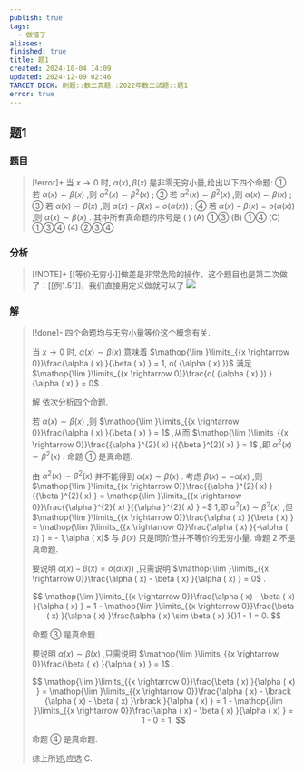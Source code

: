 ```yaml
---
publish: true
tags:
  - 做错了
aliases: 
finished: true
title: 题1
created: 2024-10-04 14:09
updated: 2024-12-09 02:46
TARGET DECK: 刷题::数二真题::2022年数二试题::题1
error: true
---
```

## 题1
### 题目
> [!error]+
> 当 $x \rightarrow 0$ 时, $\alpha ( x) ,\beta ( x)$ 是非零无穷小量,给出以下四个命题:
> ① 若 $\alpha ( x) \sim \beta ( x)$ ,则 ${\alpha }^{2}( x) \sim {\beta }^{2}( x)$ ;
> ② 若 ${\alpha }^{2}( x) \sim {\beta }^{2}( x)$ ,则 $\alpha ( x) \sim \beta ( x)$ ;
> ③ 若 $\alpha ( x) \sim \beta ( x)$ ,则 $\alpha ( x) - \beta ( x) = o( {\alpha ( x) })$ ;
> ④ 若 $\alpha ( x) - \beta ( x) = o( {\alpha ( x) })$ ,则 $\alpha ( x) \sim \beta ( x)$ .
> 其中所有真命题的序号是 ( )
> (A) ①③ (B) ①④ (C) ①③④ (4) ②③④
### 分析
> [!NOTE]+
> [[等价无穷小]]做差是非常危险的操作，这个题目也是第二次做了：[[例1.51]]，我们直接用定义做就可以了
> ![](https://img.hwenyi.live/202412081230305.webp)
### 解
> [!done]-
> 四个命题均与无穷小量等价这个概念有关.
> 
> 当 $x \rightarrow 0$ 时, $\alpha ( x) \sim \beta ( x)$ 意味着 $\mathop{\lim }\limits_{{x \rightarrow 0}}\frac{\alpha ( x) }{\beta ( x) } = 1, o( {\alpha ( x) })$ 满足 $\mathop{\lim }\limits_{{x \rightarrow 0}}\frac{o( {\alpha ( x) }) }{\alpha ( x) } = 0$ .
> 
> 解 依次分析四个命题.
> 
> 若 $\alpha ( x) \sim \beta ( x)$ ,则 $\mathop{\lim }\limits_{{x \rightarrow 0}}\frac{\alpha ( x) }{\beta ( x) } = 1$ ,从而 $\mathop{\lim }\limits_{{x \rightarrow 0}}\frac{{\alpha }^{2}( x) }{{\beta }^{2}( x) } = 1$ ,即 ${\alpha }^{2}( x) \sim {\beta }^{2}( x)$ . 命题 ① 是真命题.
> 
> 由 ${\alpha }^{2}( x) \sim {\beta }^{2}( x)$ 并不能得到 $\alpha ( x) \sim \beta ( x)$ . 考虑 $\beta ( x) = - \alpha ( x)$ ,则 $\mathop{\lim }\limits_{{x \rightarrow 0}}\frac{{\alpha }^{2}( x) }{{\beta }^{2}( x) } = \mathop{\lim }\limits_{{x \rightarrow 0}}\frac{{\alpha }^{2}( x) }{{\alpha }^{2}( x) } =$ 1,即 ${\alpha }^{2}( x) \sim {\beta }^{2}( x)$ ,但 $\mathop{\lim }\limits_{{x \rightarrow 0}}\frac{\alpha ( x) }{\beta ( x) } = \mathop{\lim }\limits_{{x \rightarrow 0}}\frac{\alpha ( x) }{-\alpha ( x) } = - 1,\alpha ( x)$ 与 $\beta ( x)$ 只是同阶但并不等价的无穷小量. 命题 2 不是真命题.
> 
> 要说明 $\alpha ( x) - \beta ( x) = o( {\alpha ( x) })$ ,只需说明 $\mathop{\lim }\limits_{{x \rightarrow 0}}\frac{\alpha ( x) - \beta ( x) }{\alpha ( x) } = 0$ .
> 
> $$
> \mathop{\lim }\limits_{{x \rightarrow 0}}\frac{\alpha ( x) - \beta ( x) }{\alpha ( x) } = 1 - \mathop{\lim }\limits_{{x \rightarrow 0}}\frac{\beta ( x) }{\alpha ( x) }\frac{\alpha ( x) \sim \beta ( x) }{}1 - 1 = 0.
> $$
> 
> 命题 ③ 是真命题.
> 
> 要说明 $\alpha ( x) \sim \beta ( x)$ ,只需说明 $\mathop{\lim }\limits_{{x \rightarrow 0}}\frac{\beta ( x) }{\alpha ( x) } = 1$ .
> 
> $$
> \mathop{\lim }\limits_{{x \rightarrow 0}}\frac{\beta ( x) }{\alpha ( x) } = \mathop{\lim }\limits_{{x \rightarrow 0}}\frac{\alpha ( x) - \lbrack {\alpha ( x) - \beta ( x) }\rbrack }{\alpha ( x) } = 1 - \mathop{\lim }\limits_{{x \rightarrow 0}}\frac{\alpha ( x) - \beta ( x) }{\alpha ( x) } = 1 - 0 = 1.
> $$
> 
> 命题 ④ 是真命题.
> 
> 综上所述,应选 C.